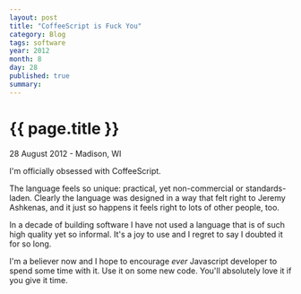 ```yaml
---
layout: post
title: "CoffeeScript is Fuck You"
category: Blog
tags: software
year: 2012
month: 8
day: 28
published: true
summary: 
---
```


# {{ page.title }} #

<p class="meta">28 August 2012 - Madison, WI</p>

I'm officially obsessed with CoffeeScript.

The language feels so unique: practical, yet non-commercial or standards-laden. Clearly the language was designed in a way that felt right to Jeremy Ashkenas, and it just so happens it feels right to lots of other people, too.

In a decade of building software I have not used a language that is of such high quality yet so informal. It's a joy to use and I regret to say I doubted it for so long.

I'm a believer now and I hope to encourage *ever* Javascript developer to spend some time with it. Use it on some new code. You'll absolutely love it if you give it time.
